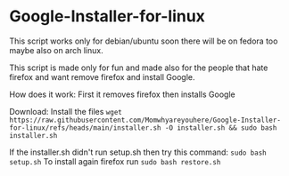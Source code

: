 # Google-Installer-for-linux

This script works only for debian/ubuntu soon there will be on fedora too maybe also on arch linux.

This script is made only for fun and made also for the people that hate firefox and want remove firefox and install Google.

How does it work:
First it removes firefox then installs Google

Download:
Install the files `wget https://raw.githubusercontent.com/Momwhyareyouhere/Google-Installer-for-linux/refs/heads/main/installer.sh -O installer.sh && sudo bash installer.sh`

If the installer.sh didn't run setup.sh then try this command: `sudo bash setup.sh`
To install again firefox run `sudo bash restore.sh`
